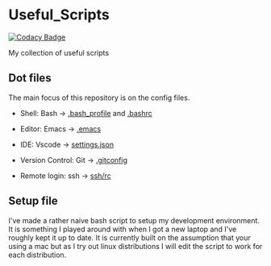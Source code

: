 # Useful_Scripts

[![Codacy Badge](https://api.codacy.com/project/badge/Grade/cefd4d0b30d64b62803280aeb84745f4)](https://www.codacy.com/manual/pat.lafontaine19/UsefulScripts?utm_source=github.com&amp;utm_medium=referral&amp;utm_content=Pat-Lafon/UsefulScripts&amp;utm_campaign=Badge_Grade)

My collection of useful scripts

## Dot files

The main focus of this repository is on the config files.

* Shell: Bash -> [.bash_profile](.bash_profile) and [.bashrc](.bashrc)

* Editor: Emacs -> [.emacs](.emacs)

* IDE: Vscode -> [settings.json](settings.json)

* Version Control: Git -> [.gitconfig](.gitconfig)

* Remote login: ssh -> [ssh/rc](ssh_rc)

## Setup file

I've made a rather naive bash script to setup my development environment. It is something I played around with when I got a new laptop and I've roughly kept it up to date. It is currently built on the assumption that your using a mac but as I try out linux distributions I will edit the script to work for each distribution.
